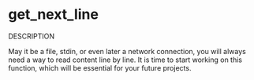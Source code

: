 # get_next_line

DESCRIPTION

May it be a file, stdin, or even later a network connection, you will always need a way to read content line by line.
It is time to start working on this function, which will be essential for your future projects.
